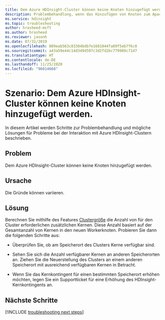 ```yaml
---
title: Dem Azure HDInsight-Cluster können keine Knoten hinzugefügt werden.
description: Problembehandlung, wenn das Hinzufügen von Knoten zum Apache Hadoop-Cluster in Azure HDInsight nicht möglich ist
ms.service: hdinsight
ms.topic: troubleshooting
author: hrasheed-msft
ms.author: hrasheed
ms.reviewer: jasonh
ms.date: 07/31/2019
ms.openlocfilehash: 089eab563c83384bdb7e1681044fa89f5eb7f6c0
ms.sourcegitcommit: a43a59e44c14d349d597c3d2fd2bc779989c71d7
ms.translationtype: HT
ms.contentlocale: de-DE
ms.lasthandoff: 11/25/2020
ms.locfileid: "96014668"
---
```

# <a name="scenario-unable-to-add-nodes-to-azure-hdinsight-cluster"></a>Szenario: Dem Azure HDInsight-Cluster können keine Knoten hinzugefügt werden.

In diesem Artikel werden Schritte zur Problembehandlung und mögliche Lösungen für Probleme bei der Interaktion mit Azure HDInsight-Clustern beschrieben.

## <a name="issue"></a>Problem

Dem Azure HDInsight-Cluster können keine Knoten hinzugefügt werden.

## <a name="cause"></a>Ursache

Die Gründe können variieren.

## <a name="resolution"></a>Lösung

Berechnen Sie mithilfe des Features [Clustergröße](../hdinsight-scaling-best-practices.md) die Anzahl von für den Cluster erforderlichen zusätzlichen Kernen. Diese Anzahl basiert auf der Gesamtanzahl von Kernen in den neuen Workerknoten. Probieren Sie dann die folgenden Schritte aus:

* Überprüfen Sie, ob am Speicherort des Clusters Kerne verfügbar sind.

* Sehen Sie sich die Anzahl verfügbarer Kernen an anderen Speicherorten an. Ziehen Sie die Neuerstellung des Clusters an einem anderen Speicherort mit ausreichend verfügbaren Kernen in Betracht.

* Wenn Sie das Kernkontingent für einen bestimmten Speicherort erhöhen möchten, legen Sie ein Supportticket für eine Erhöhung des HDInsight-Kernkontingents an.

## <a name="next-steps"></a>Nächste Schritte

[!INCLUDE [troubleshooting next steps](../../../includes/hdinsight-troubleshooting-next-steps.md)]